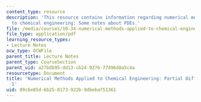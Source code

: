 ```yaml
---
content_type: resource
description: 'This resource contains information regarding numerical methods applied
  to chemical engineering: Some notes about PDEs.'
file: /media/courses/10-34-numerical-methods-applied-to-chemical-engineering-fall-2015/89c6e85d6b258173922b9dbebaf51361_MIT10_34F15_Lec22.pdf
file_type: application/pdf
learning_resource_types:
- Lecture Notes
ocw_type: OCWFile
parent_title: Lecture Notes
parent_type: CourseSection
parent_uid: a27bdb95-dd13-cb24-9276-77496d8a5c4a
resourcetype: Document
title: 'Numerical Methods Applied to Chemical Engineering: Partial Differential Equations
  1'
uid: 89c6e85d-6b25-8173-922b-9dbebaf51361
---
```

